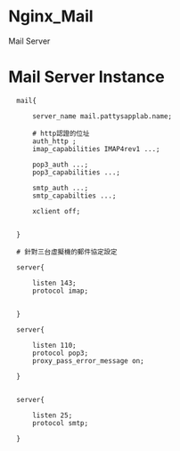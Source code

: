 # Nginx_Mail
Mail Server

# Mail Server Instance

      mail{

          server_name mail.pattysapplab.name;

          # http認證的位址
          auth_http ; 
          imap_capabilities IMAP4rev1 ...;

          pop3_auth ...;
          pop3_capabilities ...;

          smtp_auth ...;
          smtp_capabilties ...;

          xclient off;


      }

      # 針對三台虛擬機的郵件協定設定

      server{

          listen 143;
          protocol imap;


      }

      server{

          listen 110;
          protocol pop3;
          proxy_pass_error_message on;

      }


      server{

          listen 25;
          protocol smtp;

      }
